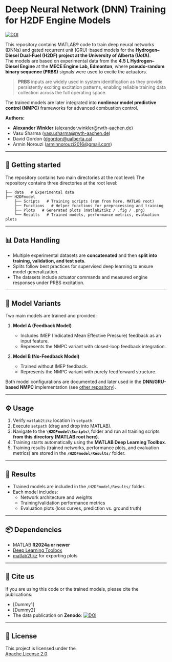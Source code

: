 # Deep Neural Network (DNN) Training for H2DF Engine Models

[![DOI](https://zenodo.org/badge/66250946.svg)](https://zenodo.org/badge/latestdoi/66250946)

This repository contains MATLAB® code to train deep neural networks (DNNs) and gated recurrent unit (GRU)-based models for the **Hydrogen–Diesel Dual-Fuel (H2DF) project at the University of Alberta (UofA)**.  
The models are based on experimental data from the **4.5 L Hydrogen–Diesel Engine** at the **MECE Engine Lab, Edmonton**, where **pseudo-random binary sequence (PRBS)** signals were used to excite the actuators.  

> **PRBS** inputs are widely used in system identification as they provide persistently exciting excitation patterns, enabling reliable training data collection across the full operating space.  

The trained models are later integrated into **nonlinear model predictive control (NMPC)** frameworks for advanced combustion control.  

**Authors:** 
- **Alexander Winkler** (alexander.winkler@rwth-aachen.de)
- Vasu Sharma (vasu.sharma@rwth-aachen.de)
- David Gordon (dgordon@ualberta.ca)
- Armin Norouzi (arminnorouzi2016@gmail.com)                     

---

## 🚀 Getting started

The repository contains two main directories at the root level:
The repository contains three directories at the root level:
                    
    ├── data   # Experimental data                  
    ├── H2DFmodel                     
        ├── Scripts   # Training scripts (run from here, MATLAB root)                 
        ├── Functions   # Helper functions for preprocessing and training                  
        ├── Plots   # Generated plots (matlab2tikz / .fig / .png)
        └── Results   # Trained models, performance metrics, evaluation plots

---

## 📊 Data Handling

- Multiple experimental datasets are **concatenated** and then **split into training, validation, and test sets**.  
- Splits follow best practices for supervised deep learning to ensure model generalization.  
- The datasets include actuator commands and measured engine responses under PRBS excitation.  

---

## 🧠 Model Variants

Two main models are trained and provided:  

1. **Model A (Feedback Model)**  
   - Includes IMEP (Indicated Mean Effective Pressure) feedback as an input feature.  
   - Represents the NMPC variant with closed-loop feedback integration.  

2. **Model B (No-Feedback Model)**  
   - Trained without IMEP feedback.  
   - Represents the NMPC variant with purely feedforward structure.  

Both model configurations are documented and later used in the **DNN/GRU-based NMPC** implementation (see [other repository](LINK)).  

---

## ⚙️ Usage

1. Verify `matlab2tikz` location in `setpath`.  
2. Execute `setpath` (drag and drop into MATLAB).  
3. Navigate to the **`\H2DFmodel\Scripts\`** folder and run all training scripts **from this directory (MATLAB root here)**.  
4. Training starts automatically using the **MATLAB Deep Learning Toolbox**.  
5. Training results (trained networks, performance plots, and evaluation metrics) are stored in the **`/H2DFmodel/Results/`** folder.  

---

## 📂 Results

- Trained models are included in the `/H2DFmodel/Results/` folder.  
- Each model includes:
  - Network architecture and weights  
  - Training/validation performance metrics  
  - Evaluation plots (loss curves, prediction vs. ground truth)  

---

## 📦 Dependencies

- MATLAB **R2024a or newer**  
- [Deep Learning Toolbox](https://de.mathworks.com/products/deep-learning.html)  
- [matlab2tikz](https://github.com/matlab2tikz/matlab2tikz) for exporting plots  

---

## 📑 Cite us

If you are using this code or the trained models, please cite the publications:  

- [Dummy1]  
- [Dummy2]  
- The data publication on **Zenodo**:
[![DOI](https://zenodo.org/badge/66250946.svg)](https://zenodo.org/badge/latestdoi/66250946)

---

## 📜 License

This project is licensed under the  
[Apache License 2.0](https://www.apache.org/licenses/LICENSE-2.0.txt).  
